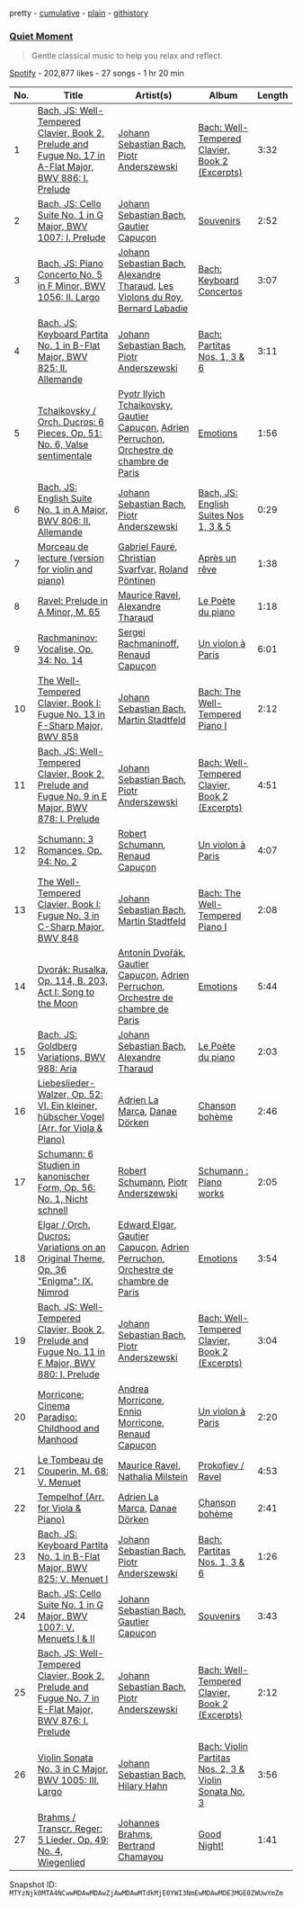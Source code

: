 pretty - [cumulative](/playlists/cumulative/37i9dQZF1DX7KrTMVQnM02.md) - [plain](/playlists/plain/37i9dQZF1DX7KrTMVQnM02) - [githistory](https://github.githistory.xyz/mackorone/spotify-playlist-archive/blob/main/playlists/plain/37i9dQZF1DX7KrTMVQnM02)

### [Quiet Moment](https://open.spotify.com/playlist/37i9dQZF1DX7KrTMVQnM02)

> Gentle classical music to help you relax and reflect.

[Spotify](https://open.spotify.com/user/spotify) - 202,877 likes - 27 songs - 1 hr 20 min

| No. | Title | Artist(s) | Album | Length |
|---|---|---|---|---|
| 1 | [Bach, JS: Well\-Tempered Clavier, Book 2, Prelude and Fugue No\. 17 in A\-Flat Major, BWV 886: I\. Prelude](https://open.spotify.com/track/4LG4yhKa69RTG4HcNAkxrp) | [Johann Sebastian Bach](https://open.spotify.com/artist/5aIqB5nVVvmFsvSdExz408), [Piotr Anderszewski](https://open.spotify.com/artist/0ndw1tUehEV3tnnYUnqFw9) | [Bach: Well\-Tempered Clavier, Book 2 \(Excerpts\)](https://open.spotify.com/album/4GkkbD7DaqH8wPqN0WF8n0) | 3:32 |
| 2 | [Bach, JS: Cello Suite No\. 1 in G Major, BWV 1007: I\. Prelude](https://open.spotify.com/track/0w6LWDuhdyzzIgNJDjrtrh) | [Johann Sebastian Bach](https://open.spotify.com/artist/5aIqB5nVVvmFsvSdExz408), [Gautier Capuçon](https://open.spotify.com/artist/57ziOSBD3x0PhVbl7MXTgI) | [Souvenirs](https://open.spotify.com/album/3dVenVnBtNXJUB8P59BVw2) | 2:52 |
| 3 | [Bach, JS: Piano Concerto No\. 5 in F Minor, BWV 1056: II\. Largo](https://open.spotify.com/track/04jRwe67y8gkExGnRV1Zck) | [Johann Sebastian Bach](https://open.spotify.com/artist/5aIqB5nVVvmFsvSdExz408), [Alexandre Tharaud](https://open.spotify.com/artist/5HG9Eg7Ik8ZuNtMyGYTxLG), [Les Violons du Roy](https://open.spotify.com/artist/0JjlFfPu43HSIHEUP3zKvP), [Bernard Labadie](https://open.spotify.com/artist/0z1Xm1EDwfBTBpsMQlBFOD) | [Bach: Keyboard Concertos](https://open.spotify.com/album/30Tv1tpCJciX7TAbdFyobi) | 3:07 |
| 4 | [Bach, JS: Keyboard Partita No\. 1 in B\-Flat Major, BWV 825: II\. Allemande](https://open.spotify.com/track/5O18rD3HLXnHzgYhX1JE6D) | [Johann Sebastian Bach](https://open.spotify.com/artist/5aIqB5nVVvmFsvSdExz408), [Piotr Anderszewski](https://open.spotify.com/artist/0ndw1tUehEV3tnnYUnqFw9) | [Bach: Partitas Nos\. 1, 3 & 6](https://open.spotify.com/album/4AfccVPHUrtjjgs0bq4cp2) | 3:11 |
| 5 | [Tchaikovsky / Orch\. Ducros: 6 Pieces, Op\. 51: No\. 6, Valse sentimentale](https://open.spotify.com/track/5EYwgga98NRViKoF0SCUnT) | [Pyotr Ilyich Tchaikovsky](https://open.spotify.com/artist/3MKCzCnpzw3TjUYs2v7vDA), [Gautier Capuçon](https://open.spotify.com/artist/57ziOSBD3x0PhVbl7MXTgI), [Adrien Perruchon](https://open.spotify.com/artist/35oIWRMerJ2P1ORtzeUD0N), [Orchestre de chambre de Paris](https://open.spotify.com/artist/1ziXHb2jDpxIxQqIckAZ0I) | [Emotions](https://open.spotify.com/album/509IXZSfjhyrC15B0LYKkX) | 1:56 |
| 6 | [Bach, JS: English Suite No\. 1 in A Major, BWV 806: II\. Allemande](https://open.spotify.com/track/27a8oVN05SOgwDwRJFcygr) | [Johann Sebastian Bach](https://open.spotify.com/artist/5aIqB5nVVvmFsvSdExz408), [Piotr Anderszewski](https://open.spotify.com/artist/0ndw1tUehEV3tnnYUnqFw9) | [Bach, JS: English Suites Nos 1, 3 & 5](https://open.spotify.com/album/0atPfDc4y8UX6ljvewegMX) | 0:29 |
| 7 | [Morceau de lecture \(version for violin and piano\)](https://open.spotify.com/track/5sXnI44lQ6lcSUN5yT1kne) | [Gabriel Fauré](https://open.spotify.com/artist/2gClsBep1tt1rv1CN210SO), [Christian Svarfvar](https://open.spotify.com/artist/0jcR7ThUTzrELU3Ho4ko9U), [Roland Pöntinen](https://open.spotify.com/artist/3oob8cWQ5FMlfVZRwSSVES) | [Après un rêve](https://open.spotify.com/album/6Bgqkmf095spyt1tE1njYd) | 1:38 |
| 8 | [Ravel: Prelude in A Minor, M\. 65](https://open.spotify.com/track/2m82daH5noHYK7fof2UrBt) | [Maurice Ravel](https://open.spotify.com/artist/17hR0sYHpx7VYTMRfFUOmY), [Alexandre Tharaud](https://open.spotify.com/artist/5HG9Eg7Ik8ZuNtMyGYTxLG) | [Le Poète du piano](https://open.spotify.com/album/5e0hqGrjuazjIvaCNLGKVk) | 1:18 |
| 9 | [Rachmaninov: Vocalise, Op\. 34: No\. 14](https://open.spotify.com/track/2ReMlH6Wzmu0HwDm3FdnQ8) | [Sergei Rachmaninoff](https://open.spotify.com/artist/0Kekt6CKSo0m5mivKcoH51), [Renaud Capuçon](https://open.spotify.com/artist/6ttz1LgWFVgRiNDOjtDb2L) | [Un violon à Paris](https://open.spotify.com/album/1lZyDr7mP2qj6jTl8kj9US) | 6:01 |
| 10 | [The Well\-Tempered Clavier, Book I: Fugue No\. 13 in F\-Sharp Major, BWV 858](https://open.spotify.com/track/5g7gpsexlU28tnVEVYc5dU) | [Johann Sebastian Bach](https://open.spotify.com/artist/5aIqB5nVVvmFsvSdExz408), [Martin Stadtfeld](https://open.spotify.com/artist/2Habwewg0ZpMr2YWSTANE9) | [Bach: The Well\-Tempered Piano I](https://open.spotify.com/album/4A7qvfGfv2nREOAI00dBWP) | 2:12 |
| 11 | [Bach, JS: Well\-Tempered Clavier, Book 2, Prelude and Fugue No\. 9 in E Major, BWV 878: I\. Prelude](https://open.spotify.com/track/6ElyS5Mbg0C6bUe1814pBC) | [Johann Sebastian Bach](https://open.spotify.com/artist/5aIqB5nVVvmFsvSdExz408), [Piotr Anderszewski](https://open.spotify.com/artist/0ndw1tUehEV3tnnYUnqFw9) | [Bach: Well\-Tempered Clavier, Book 2 \(Excerpts\)](https://open.spotify.com/album/4GkkbD7DaqH8wPqN0WF8n0) | 4:51 |
| 12 | [Schumann: 3 Romances, Op\. 94: No\. 2](https://open.spotify.com/track/29TqleomJRVIltU9zOcIJu) | [Robert Schumann](https://open.spotify.com/artist/2UqjDAXnDxejEyE0CzfUrZ), [Renaud Capuçon](https://open.spotify.com/artist/6ttz1LgWFVgRiNDOjtDb2L) | [Un violon à Paris](https://open.spotify.com/album/1lZyDr7mP2qj6jTl8kj9US) | 4:07 |
| 13 | [The Well\-Tempered Clavier, Book I: Fugue No\. 3 in C\-Sharp Major, BWV 848](https://open.spotify.com/track/4oGgm03jvj8m9svvsnKKfQ) | [Johann Sebastian Bach](https://open.spotify.com/artist/5aIqB5nVVvmFsvSdExz408), [Martin Stadtfeld](https://open.spotify.com/artist/2Habwewg0ZpMr2YWSTANE9) | [Bach: The Well\-Tempered Piano I](https://open.spotify.com/album/4A7qvfGfv2nREOAI00dBWP) | 2:08 |
| 14 | [Dvorák: Rusalka, Op\. 114, B\. 203, Act I: Song to the Moon](https://open.spotify.com/track/4wjvxvqEkdTr6smrVh8WKp) | [Antonín Dvořák](https://open.spotify.com/artist/6n7nd5iceYpXVwcx8VPpxF), [Gautier Capuçon](https://open.spotify.com/artist/57ziOSBD3x0PhVbl7MXTgI), [Adrien Perruchon](https://open.spotify.com/artist/35oIWRMerJ2P1ORtzeUD0N), [Orchestre de chambre de Paris](https://open.spotify.com/artist/1ziXHb2jDpxIxQqIckAZ0I) | [Emotions](https://open.spotify.com/album/509IXZSfjhyrC15B0LYKkX) | 5:44 |
| 15 | [Bach, JS: Goldberg Variations, BWV 988: Aria](https://open.spotify.com/track/4E0ffAbyTUJ5r57WfBtRLn) | [Johann Sebastian Bach](https://open.spotify.com/artist/5aIqB5nVVvmFsvSdExz408), [Alexandre Tharaud](https://open.spotify.com/artist/5HG9Eg7Ik8ZuNtMyGYTxLG) | [Le Poète du piano](https://open.spotify.com/album/5e0hqGrjuazjIvaCNLGKVk) | 2:03 |
| 16 | [Liebeslieder\-Walzer, Op\. 52: VI\. Ein kleiner, hübscher Vogel \(Arr\. for Viola & Piano\)](https://open.spotify.com/track/3XQ3DbZkuweNhRFB497sEM) | [Adrien La Marca](https://open.spotify.com/artist/2qzpSZAf2BgnOlNVGliHKP), [Danae Dörken](https://open.spotify.com/artist/4a1RQnX1cbtYySbQl2f7zt) | [Chanson bohème](https://open.spotify.com/album/2e3KWoeu1Di24TlYx0g2ZR) | 2:46 |
| 17 | [Schumann: 6 Studien in kanonischer Form, Op\. 56: No\. 1, Nicht schnell](https://open.spotify.com/track/1q5ayzgYUD1uL2kI389fV4) | [Robert Schumann](https://open.spotify.com/artist/2UqjDAXnDxejEyE0CzfUrZ), [Piotr Anderszewski](https://open.spotify.com/artist/0ndw1tUehEV3tnnYUnqFw9) | [Schumann : Piano works](https://open.spotify.com/album/6jBpmfj61Fb3gOmpGTcMlv) | 2:05 |
| 18 | [Elgar / Orch\. Ducros: Variations on an Original Theme, Op\. 36 "Enigma": IX\. Nimrod](https://open.spotify.com/track/4ORIcth3cXvtFEP0MZ2nXw) | [Edward Elgar](https://open.spotify.com/artist/430byzy0c5bPn5opiu0SRd), [Gautier Capuçon](https://open.spotify.com/artist/57ziOSBD3x0PhVbl7MXTgI), [Adrien Perruchon](https://open.spotify.com/artist/35oIWRMerJ2P1ORtzeUD0N), [Orchestre de chambre de Paris](https://open.spotify.com/artist/1ziXHb2jDpxIxQqIckAZ0I) | [Emotions](https://open.spotify.com/album/509IXZSfjhyrC15B0LYKkX) | 3:54 |
| 19 | [Bach, JS: Well\-Tempered Clavier, Book 2, Prelude and Fugue No\. 11 in F Major, BWV 880: I\. Prelude](https://open.spotify.com/track/6WPZGwKnh61MjnrfvhrWcK) | [Johann Sebastian Bach](https://open.spotify.com/artist/5aIqB5nVVvmFsvSdExz408), [Piotr Anderszewski](https://open.spotify.com/artist/0ndw1tUehEV3tnnYUnqFw9) | [Bach: Well\-Tempered Clavier, Book 2 \(Excerpts\)](https://open.spotify.com/album/4GkkbD7DaqH8wPqN0WF8n0) | 3:04 |
| 20 | [Morricone: Cinema Paradiso: Childhood and Manhood](https://open.spotify.com/track/4Lh6ATVnsaWp2oCWkKL208) | [Andrea Morricone](https://open.spotify.com/artist/6ClJFNWZvfAc1jD6fB37B3), [Ennio Morricone](https://open.spotify.com/artist/1nIUhcKHnK6iyumRyoV68C), [Renaud Capuçon](https://open.spotify.com/artist/6ttz1LgWFVgRiNDOjtDb2L) | [Un violon à Paris](https://open.spotify.com/album/1lZyDr7mP2qj6jTl8kj9US) | 2:20 |
| 21 | [Le Tombeau de Couperin, M\. 68: V\. Menuet](https://open.spotify.com/track/2SSEW9cBpxxJv4Yrh3sLHs) | [Maurice Ravel](https://open.spotify.com/artist/17hR0sYHpx7VYTMRfFUOmY), [Nathalia Milstein](https://open.spotify.com/artist/4J93amv4R2GFj0dZs7QlCn) | [Prokofiev / Ravel](https://open.spotify.com/album/5MgW19jfz5lKB8nwPwWZhq) | 4:53 |
| 22 | [Tempelhof \(Arr\. for Viola & Piano\)](https://open.spotify.com/track/3yblFlwWzkW5LeVxSe8NXZ) | [Adrien La Marca](https://open.spotify.com/artist/2qzpSZAf2BgnOlNVGliHKP), [Danae Dörken](https://open.spotify.com/artist/4a1RQnX1cbtYySbQl2f7zt) | [Chanson bohème](https://open.spotify.com/album/2e3KWoeu1Di24TlYx0g2ZR) | 2:41 |
| 23 | [Bach, JS: Keyboard Partita No\. 1 in B\-Flat Major, BWV 825: V\. Menuet I](https://open.spotify.com/track/2W9s2KTpwzumzZmdRDKmJT) | [Johann Sebastian Bach](https://open.spotify.com/artist/5aIqB5nVVvmFsvSdExz408), [Piotr Anderszewski](https://open.spotify.com/artist/0ndw1tUehEV3tnnYUnqFw9) | [Bach: Partitas Nos\. 1, 3 & 6](https://open.spotify.com/album/4AfccVPHUrtjjgs0bq4cp2) | 1:26 |
| 24 | [Bach, JS: Cello Suite No\. 1 in G Major, BWV 1007: V\. Menuets I & II](https://open.spotify.com/track/44oYIGVYYdwnAGpL2J1pjD) | [Johann Sebastian Bach](https://open.spotify.com/artist/5aIqB5nVVvmFsvSdExz408), [Gautier Capuçon](https://open.spotify.com/artist/57ziOSBD3x0PhVbl7MXTgI) | [Souvenirs](https://open.spotify.com/album/3dVenVnBtNXJUB8P59BVw2) | 3:43 |
| 25 | [Bach, JS: Well\-Tempered Clavier, Book 2, Prelude and Fugue No\. 7 in E\-Flat Major, BWV 876: I\. Prelude](https://open.spotify.com/track/5C2oghM3zT7QOYZD5tBbeW) | [Johann Sebastian Bach](https://open.spotify.com/artist/5aIqB5nVVvmFsvSdExz408), [Piotr Anderszewski](https://open.spotify.com/artist/0ndw1tUehEV3tnnYUnqFw9) | [Bach: Well\-Tempered Clavier, Book 2 \(Excerpts\)](https://open.spotify.com/album/4GkkbD7DaqH8wPqN0WF8n0) | 2:12 |
| 26 | [Violin Sonata No\. 3 in C Major, BWV 1005: III\. Largo](https://open.spotify.com/track/5iug7ySoYIrM52268l70TX) | [Johann Sebastian Bach](https://open.spotify.com/artist/5aIqB5nVVvmFsvSdExz408), [Hilary Hahn](https://open.spotify.com/artist/5JdT0LYJdlPbTC58p60WTX) | [Bach: Violin Partitas Nos\. 2, 3 & Violin Sonata No\. 3](https://open.spotify.com/album/312y2VY337Eazy3R3jRNOt) | 3:56 |
| 27 | [Brahms / Transcr\. Reger: 5 Lieder, Op\. 49: No\. 4, Wiegenlied](https://open.spotify.com/track/0yAeZDljnKANzE9ii3jpFj) | [Johannes Brahms](https://open.spotify.com/artist/5wTAi7QkpP6kp8a54lmTOq), [Bertrand Chamayou](https://open.spotify.com/artist/28Bn2PxtmXD8UbBSM968Fp) | [Good Night!](https://open.spotify.com/album/0vF1DJXd2ZWJxnsf8Wvqha) | 1:41 |

Snapshot ID: `MTYzNjk0MTA4NCwwMDAwMDAwZjAwMDAwMTdkMjE0YWI3NmEwMDAwMDE3MGE0ZWUwYmZm`
